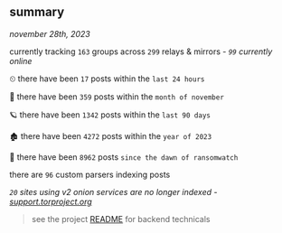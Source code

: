 
## summary
_november 28th, 2023_

currently tracking `163` groups across `299` relays & mirrors - _`99` currently online_

⏲ there have been `17` posts within the `last 24 hours`

🦈 there have been `359` posts within the `month of november`

🪐 there have been `1342` posts within the `last 90 days`

🏚 there have been `4272` posts within the `year of 2023`

🦕 there have been `8962` posts `since the dawn of ransomwatch`

there are `96` custom parsers indexing posts

_`20` sites using v2 onion services are no longer indexed - [support.torproject.org](https://support.torproject.org/onionservices/v2-deprecation/)_

> see the project [README](https://github.com/joshhighet/ransomwatch#ransomwatch--) for backend technicals
